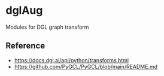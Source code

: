 # dglAug

Modules for DGL graph transform

## Reference

- https://docs.dgl.ai/api/python/transforms.html
- https://github.com/PyGCL/PyGCL/blob/main/README.md
